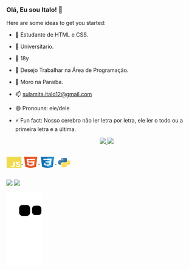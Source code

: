 ### Olá, Eu sou Italo! 👋

Here are some ideas to get you started:

- 🔭 Estudante de HTML e CSS.
- 🌱 Universitario.
- 👯 18y
- 🤔 Desejo Trabalhar na Área de Programação.
- 💬 Moro na Paraíba.
- 📫 sulamita.italo12@gmail.com
- 😄 Pronouns: ele/dele
- ⚡ Fun fact: Nosso cerebro não ler letra por letra, ele ler o todo ou a primeira letra e a última.


  <div align="center">
  <a href="https://github.com/TyranoT">
  <img height="180em" src="https://github-readme-stats.vercel.app/api?username=TyranoT&show_icons=true&theme=dracula&include_all_commits=true&count_private=true"/>
  <img height="180em" src="https://github-readme-stats.vercel.app/api/top-langs/?username=TyranoT&layout=compact&langs_count=7&theme=dracula"/>
</div>
<div style="display: inline_block"><br>
  <img align="center" alt="Italo-Js" height="30" width="40" src="https://raw.githubusercontent.com/devicons/devicon/master/icons/javascript/javascript-plain.svg">
  <img align="center" alt="Italo-HTML" height="30" width="40" src="https://raw.githubusercontent.com/devicons/devicon/master/icons/html5/html5-original.svg">
  <img align="center" alt="Italo-CSS" height="30" width="40" src="https://raw.githubusercontent.com/devicons/devicon/master/icons/css3/css3-original.svg">
  <img align="center" alt="Italo-Python" height="30" width="40" src="https://raw.githubusercontent.com/devicons/devicon/master/icons/python/python-original.svg">
</div>
  
  ##
 
<div> 
  <a href="https://www.instagram.com/italo_monteiro_leite/" target="_blank"><img src="https://img.shields.io/badge/-Instagram-%23E4405F?style=for-the-badge&logo=instagram&logoColor=white" target="_blank"></a> 
  <a href = "mailto:sulamita.italo12@gmail.com"><img src="https://img.shields.io/badge/-Gmail-%23333?style=for-the-badge&logo=gmail&logoColor=white" target="_blank"></a>
 
  ![Snake animation](https://github.com/rafaballerini/rafaballerini/blob/output/github-contribution-grid-snake.svg)
 
</div>
